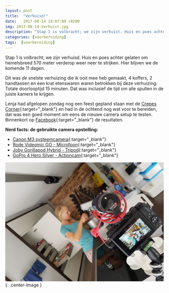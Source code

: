 ```yaml
---
layout: post
title:  "Verhuisd!"
date:   2017-08-14 19:07:00 +0200
img: 2017-08-14-Verhuist.jpg
description: "Stap 1 is volbracht; we zijn verhuist. Huis en poes achter gelaten om hemelsbreed 570 meter verderop weer neer te strijken. Hier blijven we de komende 11 dagen."
categories: [voorbereiding]
tags:  [voorbereiding]
---
```

Stap 1 is volbracht; we zijn verhuisd. Huis en poes achter gelaten om hemelsbreed 570 meter verderop weer neer te strijken. Hier blijven we de komende 11 dagen.

Dit was _de_ snelste verhuizing die ik ooit mee heb gemaakt, 4 koffers, 2 handtassen en een krat etenswaren waren betrokken bij deze verhuizing. Totale doorlooptijd 15 minuten. Dat was inclusief de tijd om alle spullen in de juiste kamers te krijgen.

Lenja had afgelopen zondag nog een feest gepland staan met de [Crepes Corner](http://www.crepes-corner.nl){:target="_blank"} en had in de ochtend nog wat voor te bereiden, dat was een goed moment om eens de nieuwe camera setup te testen. Binnenkort op [Facebook](https://www.facebook.com/LenjasCrepesCorner/){:target="_blank"} de resultaten. 


**Nerd facts: de gebruikte camera opstelling:**

* [Canon M3 systeemcamera](https://partnerprogramma.bol.com/click/click?p=1&t=url&s=49859&f=TXL&url=https%3A%2F%2Fwww.bol.com%2Fnl%2Fp%2Fcanon-eos-m3-ef-m-15-45mm%2F9200000063710057%2F&name=Canon%20M3){:target="_blank"}
* [Rode Videomic GO - Microfoon](https://partnerprogramma.bol.com/click/click?p=1&t=url&s=49859&f=TXL&url=https%3A%2F%2Fwww.bol.com%2Fnl%2Fp%2Fr-videomic-rycote-microfoon-voor-spiegelreflex-camera-s%2F9200000013725033&name=R%C3%B8de%20VideoMic%20Rycote){:target="_blank"}
* [Joby Gorillapod Hybrid - Tripod](https://partnerprogramma.bol.com/click/click?p=1&t=url&s=49859&f=TXL&url=https%3A%2F%2Fwww.bol.com%2Fnl%2Fp%2Fjoby-gorillapod-hybrid-flexibel-statief-voor-camera-s-tot-1kg%2F9000000012241365&name=Joby%20Gorillapod%20Hybrid){:target="_blank"}
* [GoPro 4 Hero Silver - Actioncam](https://partnerprogramma.bol.com/click/click?p=1&t=url&s=49859&f=TXL&url=https%3A%2F%2Fwww.bol.com%2Fnl%2Fp%2Fgopro-hero4-silver-adventure-edition%2F9200000034288913%2F%3FsuggestionType%3Dsuggestedsearch&name=GoPro%204%20){:target="_blank"}

![Opnames Lenja's Crepes Corner](/images/2017-08-14-Verhuist_xl.jpg){: .center-image }


